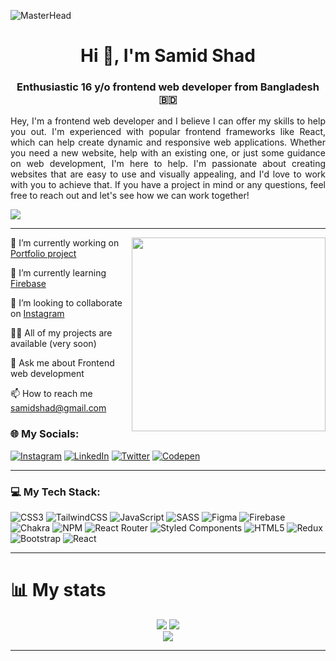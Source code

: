 ![MasterHead](https://repository-images.githubusercontent.com/297085169/aee2a480-7e7e-11eb-9f34-aa943f1978ea)
<h1 align="center">Hi 👋, I'm Samid Shad</h1>
<h3 align="center">Enthusiastic 16 y/o frontend web developer from Bangladesh 🇧🇩</h3>

<p align="justify">Hey, I'm a frontend web developer and I believe I can offer my skills to help you out. I'm experienced with popular frontend frameworks like React, which can help create dynamic and responsive web applications. Whether you need a new website, help with an existing one, or just some guidance on web development, I'm here to help. I'm passionate about creating websites that are easy to use and visually appealing, and I'd love to work with you to achieve that. If you have a project in mind or any questions, feel free to reach out and let's see how we can work together!</p>

[![](https://visitcount.itsvg.in/api?id=samidshad&icon=0&color=12)](https://visitcount.itsvg.in)

---

<img align="right" width="310px" src="https://steamuserimages-a.akamaihd.net/ugc/1631947648964785474/81CBA15178466DD47195A239232202E78987B714/?imw=637&imh=358&ima=fit&impolicy=Letterbox&imcolor=%23000000&letterbox=true" />

🔭 I’m currently working on [Portfolio project](https://bose-head-phone.netlify.app/)

🌱 I’m currently learning [Firebase](https://firebase.com/)

👯 I’m looking to collaborate on [Instagram](https://www.instagram.com/samidshad/)

👨‍💻 All of my projects are available (very soon)

💬 Ask me about Frontend web development

📫 How to reach me [samidshad@gmail.com](mailto:samidshad@gmail.com)

<h3 align="left">🌐 My Socials:</h3>

[![Instagram](https://img.shields.io/badge/Instagram-%23E4405F.svg?logo=Instagram&logoColor=white)](https://instagram.com/samidshad) [![LinkedIn](https://img.shields.io/badge/LinkedIn-%230077B5.svg?logo=linkedin&logoColor=white)](https://linkedin.com/in/samidshad) [![Twitter](https://img.shields.io/badge/Twitter-%231DA1F2.svg?logo=Twitter&logoColor=white)](https://twitter.com/samidshad) [![Codepen](https://img.shields.io/badge/Codepen-000000?style=for-the-badge&logo=codepen&logoColor=white)](https://codepen.io/samidshad) 

---

<h3 align="left">💻 My Tech Stack:</h3>

![CSS3](https://img.shields.io/badge/css3-%231572B6.svg?style=for-the-badge&logo=css3&logoColor=white) ![TailwindCSS](https://img.shields.io/badge/tailwindcss-%2338B2AC.svg?style=for-the-badge&logo=tailwind-css&logoColor=white) ![JavaScript](https://img.shields.io/badge/javascript-%23323330.svg?style=for-the-badge&logo=javascript&logoColor=%23F7DF1E) ![SASS](https://img.shields.io/badge/SASS-hotpink.svg?style=for-the-badge&logo=SASS&logoColor=white) 	![Figma](https://img.shields.io/badge/figma-%23F24E1E.svg?style=for-the-badge&logo=figma&logoColor=white) ![Firebase](https://img.shields.io/badge/firebase-%23039BE5.svg?style=for-the-badge&logo=firebase) ![Chakra](https://img.shields.io/badge/chakra-%234ED1C5.svg?style=for-the-badge&logo=chakraui&logoColor=white) ![NPM](https://img.shields.io/badge/NPM-%23000000.svg?style=for-the-badge&logo=npm&logoColor=white) ![React Router](https://img.shields.io/badge/React_Router-CA4245?style=for-the-badge&logo=react-router&logoColor=white) ![Styled Components](https://img.shields.io/badge/styled--components-DB7093?style=for-the-badge&logo=styled-components&logoColor=white) ![HTML5](https://img.shields.io/badge/html5-%23E34F26.svg?style=for-the-badge&logo=html5&logoColor=white) ![Redux](https://img.shields.io/badge/redux-%23593d88.svg?style=for-the-badge&logo=redux&logoColor=white) ![Bootstrap](https://img.shields.io/badge/bootstrap-%23563D7C.svg?style=for-the-badge&logo=bootstrap&logoColor=white) ![React](https://img.shields.io/badge/react-%2320232a.svg?style=for-the-badge&logo=react&logoColor=%2361DAFB)

---

<h1>📊 My stats </h3>

<div align="center">

![](https://github-readme-stats.vercel.app/api/top-langs/?username=samidshad&theme=midnight-purple&hide_border=true&include_all_commits=true&count_private=true&layout=compact)
![](https://github-readme-stats.vercel.app/api?username=samidshad&theme=midnight-purple&hide_border=true&include_all_commits=true&count_private=true)<br/>
![](https://github-readme-streak-stats.herokuapp.com/?user=samidshad&theme=midnight-purple&hide_border=true)<br/>


</div>

---
